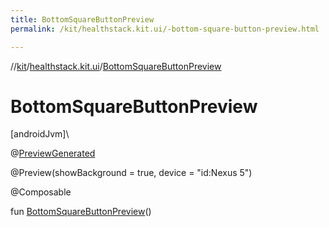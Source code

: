 ```yaml
---
title: BottomSquareButtonPreview
permalink: /kit/healthstack.kit.ui/-bottom-square-button-preview.html

---
```

//[kit](/kit.html)/[healthstack.kit.ui](index.html)/[BottomSquareButtonPreview](-bottom-square-button-preview.html)



# BottomSquareButtonPreview



[androidJvm]\




@[PreviewGenerated](../healthstack.kit.annotation/-preview-generated/index.html)



@Preview(showBackground = true, device = &quot;id:Nexus 5&quot;)



@Composable



fun [BottomSquareButtonPreview](-bottom-square-button-preview.html)()




